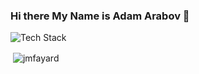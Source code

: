 ### Hi there My Name is Adam Arabov 👋

<p align="left"><img src="https://skillicons.dev/icons?i=postgres,git,github,docker,ts,discord,figma,html,js,mongodb,vscode,sequelize,supabase,replit,redux,react,py,ps,nodejs,nextjs,mongodb android&perline=16" alt="Tech Stack" /> </p>

<p>&nbsp;<img align="center" src="https://github-readme-stats.vercel.app/api?username=AdamArabov&show_icons=true&locale=en" alt="jmfayard" /></p>
